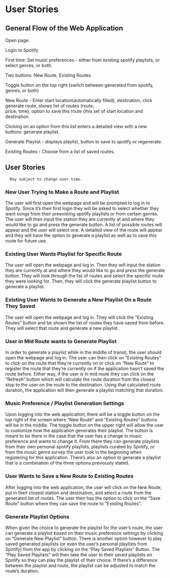 # User Stories  

## General Flow of the Web Application
  Open page.
  
  Login to Spotify
  
  First time: Set music preferences - either from existing spotify playlists, or select genres, or both.
  
  Two buttons: New Route, Existing Routes
  
  Toggle button on the top right (switch between generated from spotify, genres, or both)
   
   New Route - Enter start location(automatically filled), destination, click generate route, shows list of routes (route,   
   price, time), option to save this route (this set of start location and destination.

   Clicking on an option from this list enters a detailed view with a new buttons: generate playlist.

   Generate Playlist - displays playlist, button to save to spotify or regenerate.
    
   Existing Routes - Choose from a list of saved routes.

## User Stories
      May subject to change over time.

### New User Trying to Make a Route and Playlist
  The user will first open the webpage and will be prompted to log in to Spotify. Since it’s their first login they will be asked to select whether they want songs from their preexisting spotify playlists or from certain genres. The user will then input the station they are currently at and where they would like to go and press the generate button. A list of possible routes will appear and the user will select one. A detailed view of the route will appear and they will have the option to generate a playlist as well as to save this route for future use.

### Existing User Wants Playlist for Specific Route
  The user will open the webpage and log in. Then they will input the station they are currently at and where they would like to go and press the generate button. They will look through the list of routes and select the specific route they were looking for. Then, they will click the generate playlist button to generate a playlist.

### Existing User Wants to Generate a New Playlist On a Route They Saved
  The user will open the webpage and log in. They will click the “Existing Routes” button and be shown the list of routes they have saved from before. They will select that route and generate a new playlist.

### User in Mid Route wants to Generate Playlist
  In order to generate a playlist while in the middle of transit, the user should open the webpage and log in. The user can then click on “Existing Routes” to click on the route that they’re currently on or click on “New Route” to register the route that they’re currently on if the application hasn’t saved the route before. Either way, if the user is in mid route they can click on the “Refresh” button which will calculate the route duration from the closest stop to the user on the route to the destination. Using that calculated route duration, the application will then generate a playlist matching that duration.

### Music Preference / Playlist Generation Settings
  Upon logging into the web application, there will be a toggle button on the top right of the screen where “New Route” and “Existing Routes” buttons will be in the middle. The toggle button on the upper right will allow the user to customize how the application generates their playlist. The button is meant to be there in the case that the user has a change in music preference and wants to change it. From there they can generate playlists from their own personal spotify playlists, playlists curated by Spotify, or from the music genre survey the user took in the beginning when registering for this application. There’s also an option to generate a playlist that is a combination of the three options previously stated.

### User Wants to Save a New Route to Existing Routes
  After logging into the web application, the user will click on the New Route, put in their closest station and destination, and select a route from the generated list of routes. The user then has the option to click on the “Save Route” button where they can save the route to “Existing Routes”.

### Generate Playlist Options
  When given the choice to generate the playlist for the user’s route, the user can generate a playlist based on their music preference settings by clicking on “Generate New Playlist” button. There is another option however to play saved generated playlists (or even the user’s personal playlists from Spotify) from the app by clicking on the “Play Saved Playlists” Button. The “Play Saved Playlists” will then take the user to their saved playlists on Spotify so they can play the playlist of their choice. If there’s a difference between the playlist and route, the playlist can be adjusted to match the route’s duration.
